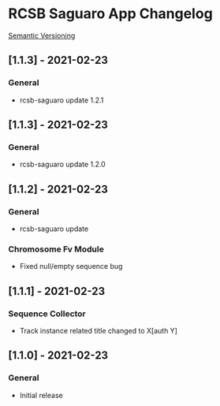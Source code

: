 # RCSB Saguaro App Changelog

[Semantic Versioning](https://semver.org/)
## [1.1.3] - 2021-02-23
### General
- rcsb-saguaro update 1.2.1

## [1.1.3] - 2021-02-23
### General
- rcsb-saguaro update 1.2.0

## [1.1.2] - 2021-02-23
### General
- rcsb-saguaro update

### Chromosome Fv Module
- Fixed null/empty sequence bug

## [1.1.1] - 2021-02-23
### Sequence Collector
- Track instance related title changed to X[auth Y]

## [1.1.0] - 2021-02-23
### General
- Initial release